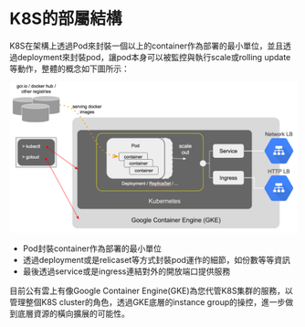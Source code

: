 # K8S的部屬結構

K8S在架構上透過Pod來封裝一個以上的container作為部署的最小單位，並且透過deployment來封裝pod，讓pod本身可以被監控與執行scale或rolling update等動作，整體的概念如下圖所示：

![](/assets/gke-concept.png)

* Pod封裝container作為部署的最小單位
* 透過deployment或是relicaset等方式封裝pod運作的細節，如份數等等資訊
* 最後透過service或是ingress連結對外的開放端口提供服務

目前公有雲上有像Google Container Engine(GKE)為您代管K8S集群的服務，以管理整個K8S cluster的角色，透過GKE底層的instance group的操控，進一步做到底層資源的橫向擴展的可能性。